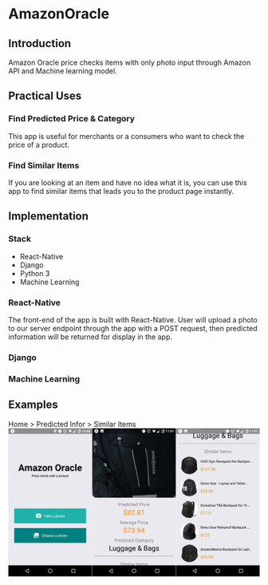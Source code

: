 # AmazonOracle

## Introduction
Amazon Oracle price checks items with only photo input through Amazon API and Machine learning model. 

## Practical Uses
### Find Predicted Price & Category
This app is useful for merchants or a consumers who want to check the price of a product. 

### Find Similar Items
If you are looking at an item and have no idea what it is, you can use this app to find similar items that leads you to the product page instantly.

## Implementation
### Stack
* React-Native
* Django
* Python 3
* Machine Learning

### React-Native
The front-end of the app is built with React-Native. User will upload a photo to our server endpoint through the app with a POST request, then predicted information will be returned for display in the app.

### Django

### Machine Learning

## Examples
Home > Predicted Infor > Similar Items
![](/react-native/AmazonOracle/img/Screenshots/example.png)
